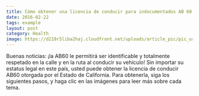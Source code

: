 ```yaml
---
title: Cómo obtener una licencia de conducir para indocumentados AB 60
date: 2016-02-22
tags: example
layout: post
category: Health
image: https://d219r5liba2haj.cloudfront.net/uploads/article_pic/pic_url/389/large_acta_nacimiento.jpg
---
```


Buenas noticias: ¡la AB60 le permitirá ser identificable y totalmente respetado en la calle y en la ruta al conducir su vehículo! Sin importar su estatus legal en este país, usted puede obtener la licencia de conducir AB60 otorgada por el Estado de California. Para obtenerla, siga los siguientes pasos, y haga clic en las imágenes para leer más sobre cada tema.
